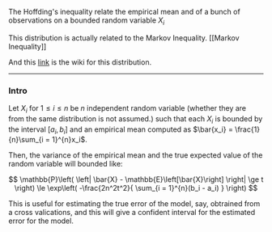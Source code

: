 The Hoffding's inequality relate the empirical mean and of a bunch of observations on a bounded random variable $X_i$

This distribution is actually related to the Markov Inequality. [[Markov Inequality]]

And  this [link]([https://www.wikiwand.com/en/Hoeffding%27s_inequality) is the wiki for this distribution. 

---
### **Intro**

Let $X_i$ for $1\le i \le n$ be $n$ independent random variable (whether they are from the same distribution is not assumed.) such that each $X_i$ is bounded by the interval $[a_i, b_i]$ and an empirical mean computed as $\bar{x_i} = \frac{1}{n}\sum_{i = 1}^{n}x_i$. 

Then, the variance of the empirical mean and the true expected value of the random variable will bounded like: 

$$
\mathbb{P}\left(
    \left|
        \bar{X} - 
        \mathbb{E}\left[\bar{X}\right]
    \right|
    \ge t
\right)
\le 
\exp\left(
    -\frac{2n^2t^2}{
        \sum_{i = 1}^{n}(b_i - a_i)
    }
\right)
$$

This is useful for estimating the true error of the model, say, obtrained from a cross valications, and this will give a confident interval for the estimated error for the model. 

